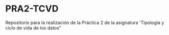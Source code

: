 # PRA2-TCVD
Repositorio para la realización de la Práctica 2 de la asignatura 'Tipología y ciclo de vida de los datos"
